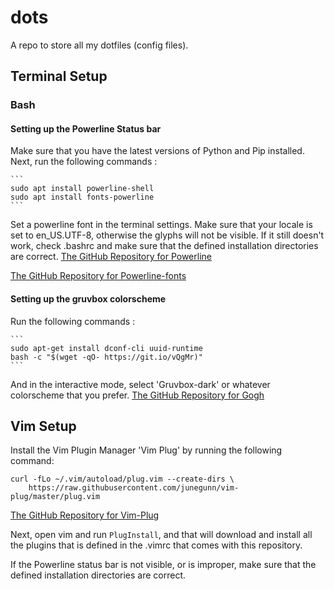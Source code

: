 # dots
A repo to store all my dotfiles (config files).

## Terminal Setup

### Bash
#### Setting up the Powerline Status bar
Make sure that you have the latest versions of Python and Pip installed.
Next, run the following commands :

	```
	sudo apt install powerline-shell
	sudo apt install fonts-powerline
	```

Set a powerline font in the terminal settings.
Make sure that your locale is set to en_US.UTF-8, otherwise the glyphs will not be visible.
If it still doesn't work, check .bashrc and make sure that the defined installation directories are correct.
[The GitHub Repository for Powerline](https://github.com/powerline/powerline)

[The GitHub Repository for Powerline-fonts](https://github.com/powerline/fonts)


#### Setting up the gruvbox colorscheme
Run the following commands :

	```
	sudo apt-get install dconf-cli uuid-runtime
	bash -c "$(wget -qO- https://git.io/vQgMr)"
	```

And in the interactive mode, select 'Gruvbox-dark' or whatever colorscheme that you prefer.
[The GitHub Repository for Gogh](https://github.com/Mayccoll/Gogh)

## Vim Setup
Install the Vim Plugin Manager 'Vim Plug' by running the following command:

```
curl -fLo ~/.vim/autoload/plug.vim --create-dirs \
    https://raw.githubusercontent.com/junegunn/vim-plug/master/plug.vim
```

 [The GitHub Repository for Vim-Plug](https://github.com/junegunn/vim-plug)

Next, open vim and run `PlugInstall`, and that will download and install all the plugins that is defined in the .vimrc that comes with this repository.

If the Powerline status bar is not visible, or is improper, make sure that the defined installation directories are correct.
